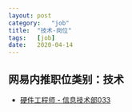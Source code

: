 ```yaml
---
layout:	post
category:	"job"
title:	"技术-岗位"
tags:	[job]
date:	2020-04-14
---
```

## 网易内推职位类别：技术
- [硬件工程师 - 信息技术部033](http://mobile.bole.netease.com/bole/boleDetail?id=20179&employeeId=346f03c3cda5f04c&key=all)
